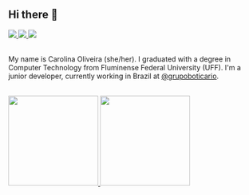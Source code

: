 ## Hi there 👋

<a href="https://www.linkedin.com/in/carolinasao6/">
	<img src="https://img.shields.io/badge/LinkedIn-0077B5?style=for-the-badge&logo=linkedin&logoColor=white" />
</a>
<a href="https://gitlab.com/carololiveira6">
	<img src="https://img.shields.io/badge/GitLab-330F63?style=for-the-badge&logo=gitlab&logoColor=white" />
</a>
<a href="mailto:carolinasao6@gmail.com">
	<img src="https://img.shields.io/badge/Gmail-D14836?style=for-the-badge&logo=gmail&logoColor=white" />
</a>

<br/>
<br/>

My name is Carolina Oliveira (she/her). I graduated with a degree in Computer Technology from Fluminense Federal University (UFF).
I'm a junior developer, currently working in Brazil at [@grupoboticario](https://github.com/grupoboticario).

</br>

<div>
	<a href="https://github.com/carololiveira6">
	  <img height="180em" src="https://github-readme-stats.vercel.app/api?username=carololiveira6&count_private=true&show_icons=true&theme=github_dark" />
	</a>
	<a href="https://github.com/carololiveira6">
	  <img height="180em" src="https://github-readme-stats.vercel.app/api/top-langs/?username=carololiveira6&theme=github_dark&layout=compact" />
	</a>
</div>

